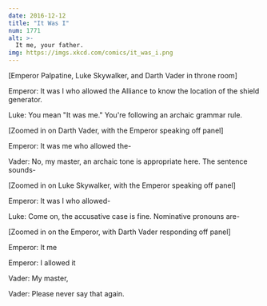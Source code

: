 ```yaml
---
date: 2016-12-12
title: "It Was I"
num: 1771
alt: >-
  It me, your father.
img: https://imgs.xkcd.com/comics/it_was_i.png
---
```

[Emperor Palpatine, Luke Skywalker, and Darth Vader in throne room]

Emperor: It was I who allowed the Alliance to know the location of the shield generator.

Luke: You mean "It was me." You're following an archaic grammar rule.

[Zoomed in on Darth Vader, with the Emperor speaking off panel]

Emperor: It was me who allowed the-

Vader: No, my master, an archaic tone is appropriate here. The sentence sounds-

[Zoomed in on Luke Skywalker, with the Emperor speaking off panel]

Emperor: It was I who allowed-

Luke: Come on, the accusative case is fine. Nominative pronouns are-

[Zoomed in on the Emperor, with Darth Vader responding off panel]

Emperor: It me

Emperor: I allowed it

Vader: My master,

Vader: Please never say that again.